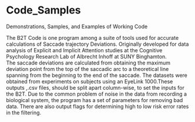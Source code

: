 # Code_Samples
Demonstrations, Samples, and Examples of Working Code

The B2T Code is one program among a suite of tools 
used for accurate calculations of Saccade trajectory Deviations. 
Originally developed for data analysis of Explicit and Implicit Attention studies 
at the Cognitive Psychology Research Lab of Albrecht Inhoff at SUNY Binghamton.  
The saccade deviations are calculated from obtaining the maximum deviation point 
from the top of the saccadic arc to a theoretical line spanning from the beginning to the
end of the saccade. The datasets were obtained from experiments on subjects using an EyeLink 1000.These outputs
,.csv files, should be split apart column-wise, to set the inputs for the B2T. Due to the common
problem of noise in the data from recording a biological system, the program has a set of parameters
for removing bad data. There are also output flags for determining high to low risk error rates in
the filtering.  
